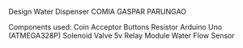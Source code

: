 Design Water Dispenser
COMIA
GASPAR
PARUNGAO

Components used:
Coin Acceptor
Buttons
Resistor
Arduino Uno (ATMEGA328P)
Solenoid Valve
5v Relay Module
Water Flow Sensor

